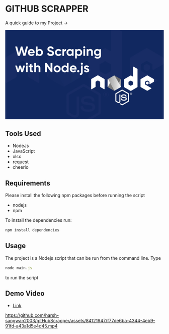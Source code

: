 # GITHUB SCRAPPER

A quick guide to my Project ->

<img src ="/image.webp">


## Tools Used

- NodeJs
- JavaScript
- xlsx
- request
- cheerio

## Requirements

Please install the following npm packages before running the script

- nodejs
- npm

To install the dependencies run:

```js
npm install dependencies
```

## Usage

The project is a Nodejs script that can be run from the command line.
Type 

```js
node main.js
``` 
to run the script

## Demo Video

- [Link](https://app.gemoo.com/share/home?codeId=DW4gOan270b9e)

https://github.com/harsh-sangwan2003/gitHubScrapper/assets/84121947/f77de6ba-4344-4eb9-91fd-a43a1d5e4d45.mp4
